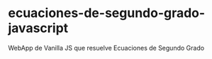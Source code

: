 # ecuaciones-de-segundo-grado-javascript
WebApp de Vanilla JS que resuelve Ecuaciones de Segundo Grado
